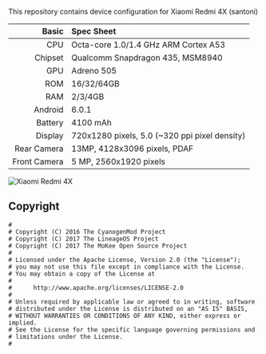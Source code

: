 
This repository contains device configuration for Xiaomi Redmi 4X (santoni)

Basic   | Spec Sheet
-------:|:----------
CPU     | Octa-core 1.0/1.4 GHz ARM Cortex A53
Chipset | Qualcomm Snapdragon 435, MSM8940
GPU     | Adreno 505
ROM     | 16/32/64GB 
RAM     | 2/3/4GB
Android | 6.0.1
Battery | 4100 mAh
Display | 720x1280 pixels, 5.0 (~320 ppi pixel density)
Rear Camera  | 13MP, 4128x3096 pixels, PDAF
Front Camera | 5 MP, 2560x1920 pixels

![Xiaomi Redmi 4X](http://cdn2.gsmarena.com/vv/pics/xiaomi/xiaomi-redmi-4x-2.jpg "Xiaomi Redmi 4X")

## Copyright

```
#
# Copyright (C) 2016 The CyanogenMod Project
# Copyright (C) 2017 The LineageOS Project
# Copyright (C) 2017 The MoKee Open Source Project
#
# Licensed under the Apache License, Version 2.0 (the "License");
# you may not use this file except in compliance with the License.
# You may obtain a copy of the License at
#
#      http://www.apache.org/licenses/LICENSE-2.0
#
# Unless required by applicable law or agreed to in writing, software
# distributed under the License is distributed on an "AS IS" BASIS,
# WITHOUT WARRANTIES OR CONDITIONS OF ANY KIND, either express or implied.
# See the License for the specific language governing permissions and
# limitations under the License.
#
